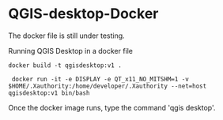 # QGIS-desktop-Docker

The docker file is still under testing.

Running QGIS Desktop in a docker file
```shell
docker build -t qgisdesktop:v1 .
```
```shell
 docker run -it -e DISPLAY -e QT_x11_NO_MITSHM=1 -v $HOME/.Xauthority:/home/developer/.Xauthority --net=host qgisdesktop:v1 bin/bash
```
Once the docker image runs, type the command 'qgis desktop'.

